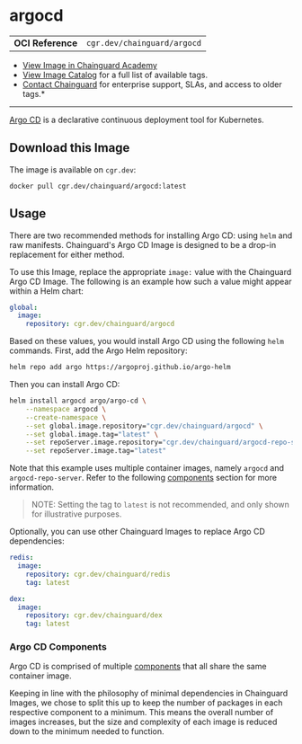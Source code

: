 <!--monopod:start-->
# argocd
| | |
| - | - |
| **OCI Reference** | `cgr.dev/chainguard/argocd` |


* [View Image in Chainguard Academy](https://edu.chainguard.dev/chainguard/chainguard-images/reference/argocd/overview/)
* [View Image Catalog](https://console.enforce.dev/images/catalog) for a full list of available tags.
* [Contact Chainguard](https://www.chainguard.dev/chainguard-images) for enterprise support, SLAs, and access to older tags.*

---
<!--monopod:end-->

<!--overview:start-->
[Argo CD](https://argo-cd.readthedocs.io/en/stable/) is a declarative continuous deployment tool for Kubernetes.
<!--overview:end-->

<!--getting:start-->
## Download this Image
The image is available on `cgr.dev`:

```
docker pull cgr.dev/chainguard/argocd:latest
```
<!--getting:end-->

<!--body:start-->
## Usage

There are two recommended methods for installing Argo CD: using `helm` and raw manifests. Chainguard's Argo CD Image is designed to be a drop-in replacement for either method.

To use this Image, replace the appropriate `image:` value with the Chainguard Argo CD Image. The following is an example how such a value might appear within a Helm chart:

```yaml
global:
  image:
    repository: cgr.dev/chainguard/argocd
```

Based on these values, you would install Argo CD using the following `helm` commands. First, add the Argo Helm repository:

```bash
helm repo add argo https://argoproj.github.io/argo-helm
```

Then you can install Argo CD:

```bash
helm install argocd argo/argo-cd \
	--namespace argocd \
	--create-namespace \
	--set global.image.repository="cgr.dev/chainguard/argocd" \
	--set global.image.tag="latest" \
	--set repoServer.image.repository="cgr.dev/chainguard/argocd-repo-server" \
	--set repoServer.image.tag="latest"
```

Note that this example uses multiple container images, namely `argocd` and `argocd-repo-server`. Refer to the following [components](#argocd-components) section for more information.

> NOTE: Setting the tag to `latest` is not recommended, and only shown for illustrative purposes.

Optionally, you can use other Chainguard Images to replace Argo CD dependencies:

```yaml
redis:
  image:
    repository: cgr.dev/chainguard/redis
    tag: latest

dex:
  image:
    repository: cgr.dev/chainguard/dex
    tag: latest
```

### Argo CD Components

Argo CD is comprised of multiple [components](https://argo-cd.readthedocs.io/en/stable/operator-manual/architecture/#components) that all share the same container image.

Keeping in line with the philosophy of minimal dependencies in Chainguard Images, we chose to split this up to keep the number of packages in each respective component to a minimum. This means the overall number of images increases, but the size and complexity of each image is reduced down to the minimum needed to function.
<!--body:end-->
